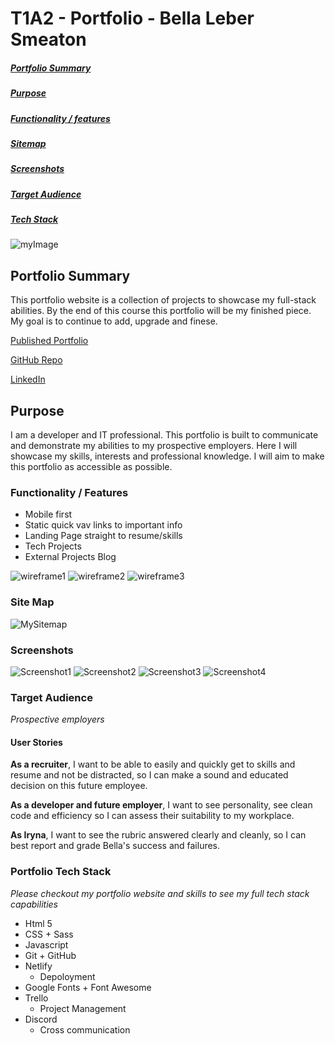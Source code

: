 # T1A2 - Portfolio - Bella Leber Smeaton

##### [Portfolio Summary](#PortfolioSummary)

##### [Purpose](#Purpose)

##### [Functionality / features](#FunctionalityFeatures)

##### [Sitemap](#Sitemap)

##### [Screenshots](#Screenshots)

##### [Target Audience](#TargetAudience)

##### [Tech Stack](#TechStack)

![myImage](https://media.giphy.com/media/XRB1uf2F9bGOA/giphy.gif)

## <a id="PortfolioSummary"></a>Portfolio Summary

This portfolio website is a collection of projects to showcase my full-stack abilities. By the end of this course this portfolio will be my finished piece. My goal is to continue to add, upgrade and finese.

[Published Portfolio](https://sleepy-heisenberg-2b3192.netlify.app)

[GitHub Repo](https://github.com/leberSmeaton/portfolioT1A2)

[LinkedIn](https://www.linkedin.com/in/bella-leber-smeaton/)

## <a id="Purpose"></a>Purpose

I am a developer and IT professional. This portfolio is built to communicate and demonstrate my abilities to my prospective employers. Here I will showcase my skills, interests and professional knowledge. I will aim to make this portfolio as accessible as possible.

### <a id="FunctionalityFeatures"></a>Functionality / Features

- Mobile first
- Static quick vav links to important info
- Landing Page straight to resume/skills
- Tech Projects
- External Projects Blog

![wireframe1](/img/wireframe1.png)
![wireframe2](/img/wireframe2.png)
![wireframe3](/img/wireframe3.png)

### <a id="Sitemap"></a>Site Map

![MySitemap](/img/sitemap.png)

### <a id="Screenshots"></a>Screenshots

![Screenshot1](/img/screenshot1.png)
![Screenshot2](/img/screenshot2.png)
![Screenshot3](/img/screenshot3.png)
![Screenshot4](/img/screenshot4.png)

### <a id="TargetAudience"></a>Target Audience

_Prospective employers_

#### User Stories

**As a recruiter**, I want to be able to easily and quickly get to skills and resume and not be distracted, so I can make a sound and educated decision on this future employee.

**As a developer and future employer**, I want to see personality, see clean code and efficiency so I can assess their suitability to my workplace.

**As Iryna**, I want to see the rubric answered clearly and cleanly, so I can best report and grade Bella's success and failures.

### <a id="TechStack"></a>Portfolio Tech Stack

_Please checkout my portfolio website and skills to see my full tech stack capabilities_

- Html 5
- CSS + Sass
- Javascript
- Git + GitHub
- Netlify
  - Depoloyment
- Google Fonts + Font Awesome
- Trello
  - Project Management
- Discord
  - Cross communication
